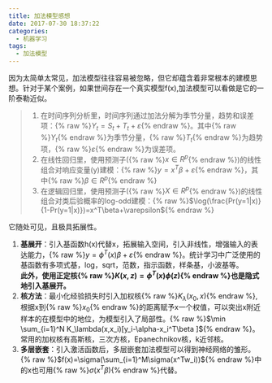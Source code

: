 ```yaml
---
title: 加法模型感想
date: 2017-07-30 18:37:22
categories:
  - 机器学习
tags:
  - 加法模型
---
```



因为太简单太常见，加法模型往往容易被忽略，但它却蕴含着非常根本的建模思想。针对于某个案例，如果世间存在一个真实模型f(x),加法模型可以看做是它的一阶泰勒近似。
> 1. 在时间序列分析里，时间序列通过加法分解为季节分量，趋势和误差项：{% raw %}$Y_t=S_t+T_t+\varepsilon${% endraw %}。其中{% raw %}$Y_t${% endraw %}为季节分量，{% raw %}$T_t${% endraw %}为趋势项，{% raw %}$\varepsilon${% endraw %}为误差项。
> 2. 在线性回归里，使用预测子({% raw %}$x \in R^p${% endraw %})的线性组合对响应变量(y)建模：{% raw %}$y=x^T\beta+\varepsilon${% endraw %}，其中{% raw %}$\beta \in R^p${% endraw %}
> 3. 在逻辑回归里，使用预测子({% raw %}$X \in R^p${% endraw %})的线性组合对类后验概率的log-odd建模：{% raw %}$\log(\frac{Pr(y=1|x)}{1-Pr(y=1|x)})=x^T\beta+\varepsilon${% endraw %}

它随处可见，且极具拓展性。

1. **基展开**：引入基函数h(x)代替x，拓展输入空间，引入非线性，增强输入的表达能力，{% raw %}$y=\phi^T(x)\beta+\varepsilon${% endraw %}。统计学习中广泛使用的基函数有多项式基，log，sqrt，范数，指示函数，样条基，小波基等。<br>
**此外，使用正定核{% raw %}$K(x,z)=\phi^T(x)\phi(z)${% endraw %}也是隐式地引入基展开。**
2. **核方法**：最小化经验损失时引入加权核{% raw %}$K_\lambda(x_0,x)${% endraw %}, 根据x到{% raw %}$x_0${% endraw %}的距离赋予x一个权值，可以突出x附近样本的在模型中的地位，为模型引入了局部性。{% raw %}$\min \sum_{i=1}^N K_\lambda(x,x_i)[y_i-\alpha-x_i^T\beta ]${% endraw %}。常用的加权核有高斯核，三次方核，Epanechnikov核，k近邻核。
3. **多层嵌套**：引入激活函数后，多层嵌套加法模型可以得到神经网络的雏形。{% raw %}$f(x)=\sigma(\sum_{i=1}^M\sigma(x^Tw_i))${% endraw %}中的x也可用{% raw %}$\sigma(x^T\beta)${% endraw %}代替。
